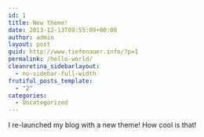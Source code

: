 ```yaml
---
id: 1
title: New theme!
date: 2013-12-13T09:55:09+00:00
author: admin
layout: post
guid: http://www.tiefenauer.info/?p=1
permalink: /hello-world/
cleanretina_sidebarlayout:
  - no-sidebar-full-width
frutiful_posts_template:
  - "2"
categories:
  - Uncategorized
---
```

I re-launched my blog with a new theme! How cool is that!